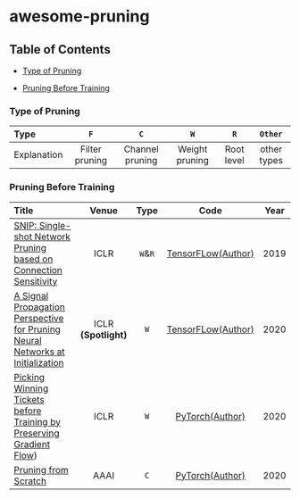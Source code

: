 # awesome-pruning

## Table of Contents

- [Type of Pruning](#type-of-pruning)

- [Pruning Before Training](#pruning-before-training)

### Type of Pruning

| Type        | `F`            | `C`             | `W`            | `R`        | `Other`     |
|:----------- |:--------------:|:---------------:|:--------------:|:----------:|:-----------:|
| Explanation | Filter pruning | Channel pruning | Weight pruning | Root level | other types |

### Pruning Before Training
| Title   | Venue | Type    | Code | Year |
|:-------------------------------------------------------------------------------------------------------------------------------- |:-----:|:-------:|:----:|:----:|
| [SNIP: Single-shot Network Pruning based on Connection Sensitivity](https://arxiv.org/abs/1810.02340)| ICLR| `W`&`R` | [TensorFLow(Author)](https://github.com/namhoonlee/snip-public) | 2019 |
| [A Signal Propagation Perspective for Pruning Neural Networks at Initialization](https://arxiv.org/abs/1906.06307)| ICLR **(Spotlight)** | `W` | [TensorFLow(Author)](https://github.com/namhoonlee/spp-public) | 2020 |
| [Picking Winning Tickets before Training by Preserving Gradient Flow](https://openreview.net/pdf?id=SkgsACVKPH))| ICLR | `W` | [PyTorch(Author)](https://github.com/alecwangcq/GraSP) | 2020 |      
| [Pruning from Scratch](http://arxiv.org/abs/1909.12579) | AAAI | `C` | [PyTorch(Author)](https://github.com/frankwang345/pruning-from-scratch) | 2020 |    
